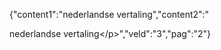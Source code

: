 {"content1":"nederlandse vertaling","content2":"<p>nederlandse vertaling<\/p>","veld":"3","pag":"2"}